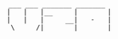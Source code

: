 <div align="center">

<pre>
___ ___ _______ _______ 
|   |   |__     |       |
|   |   |     __|   -   |
 \_____/|_______|_______|
</pre>

</div>
